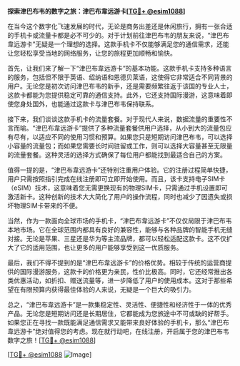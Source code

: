 **探索津巴布韦的数字之旅：津巴布韋远游卡[[TG💪+ @esim1088](https://t.me/s/esim1088)]**

在当今这个数字化飞速发展的时代，无论是商务出差还是休闲旅行，拥有一张合适的手机卡或流量卡都是必不可少的。对于计划前往津巴布韦的朋友来说，“津巴布韋远游卡”无疑是一个理想的选择。这款手机卡不仅能够满足您的通信需求，还能让您轻松享受当地的网络服务，让您的旅程更加顺畅和愉快。

首先，让我们来了解一下“津巴布韋远游卡”的基本功能。这款手机卡支持多种语言的服务，包括但不限于英语、绍纳语和恩德贝莱语，这使得它非常适合不同背景的用户。无论您是初次访问津巴布韦的新手，还是需要频繁往返于该国的专业人士，这款卡都能为您提供稳定可靠的通信支持。此外，它还支持国际漫游，这意味着即使您身处国外，也能通过这款卡与津巴布韦保持联系。

接下来，我们谈谈这款手机卡的流量套餐。对于现代人来说，数据流量的重要性不言而喻。“津巴布韋远游卡”提供了多种流量套餐供用户选择，从小到大的流量包应有尽有，以适应不同的使用习惯和预算。如果您只是短期访问津巴布韦，可以选择小容量的流量包；而如果您需要长时间驻留或工作，则可以选择大容量甚至无限量的流量套餐。这种灵活的选择方式确保了每位用户都能找到最适合自己的方案。

值得一提的是，“津巴布韋远游卡”还特别注重用户体验。它的注册过程简单快捷，用户只需按照指引完成在线注册即可立即开始使用。而且，该卡支持电子SIM卡（eSIM）技术，这意味着您无需更换现有的物理SIM卡，只需通过手机设置即可激活新卡。这种创新的技术大大简化了用户的操作流程，同时也减少了因遗失或损坏物理SIM卡带来的不便。

当然，作为一款面向全球市场的手机卡，“津巴布韋远游卡”不仅仅局限于津巴布韦本地市场。它在全球范围内都具有良好的兼容性，能够与各种品牌的智能手机无缝对接。无论是苹果、三星还是华为等主流品牌，都可以轻松适配这款卡。这不仅扩大了它的适用范围，也让更多的用户能够享受到这一优质服务。

最后，我们不得不提到的是“津巴布韋远游卡”的价格优势。相较于传统的运营商提供的国际漫游服务，这款卡的价格更为亲民，性价比极高。同时，它还经常推出各类优惠活动，如折扣、赠送流量等，进一步降低了用户的使用成本。这对于那些希望在有限预算内获得最佳体验的人来说，无疑是一个巨大的吸引力。

总之，“津巴布韋远游卡”是一款集稳定性、灵活性、便捷性和经济性于一体的优秀产品。无论您是短期访问还是长期居住，它都能成为您旅途中不可或缺的好帮手。如果您正在寻找一款既能满足通信需求又能带来良好体验的手机卡，那么“津巴布韋远游卡”绝对值得您的考虑。现在就行动吧，在线注册，开启属于您的津巴布韦数字之旅！[[TG💪+ @esim1088](https://t.me/s/esim1088)]

[[TG💪+ @esim1088](https://t.me/s/esim1088) ![Image](https://i.postimg.cc/4NQfJmqS/Snipaste-2025-05-13-00-14-12.png)]